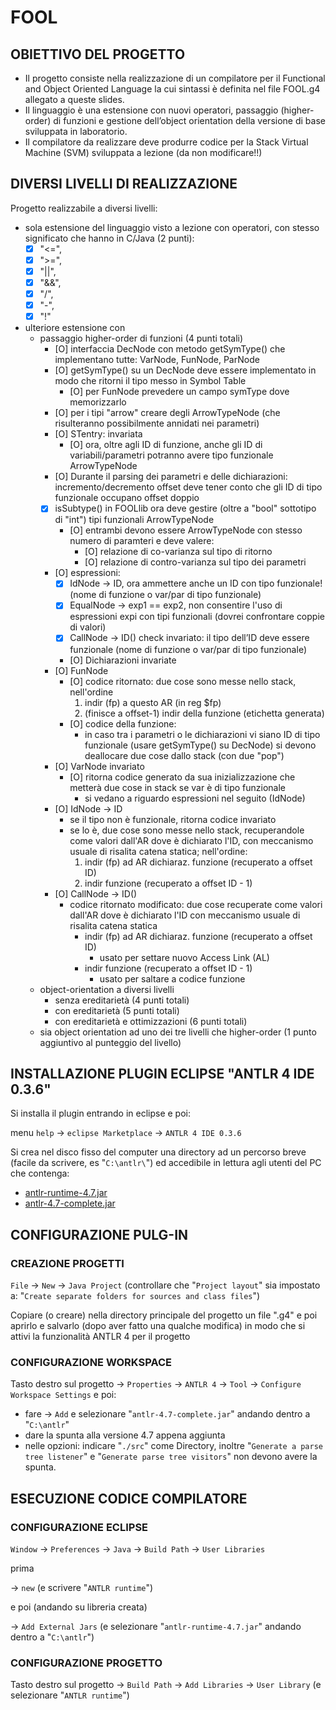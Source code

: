 # FOOL #

## OBIETTIVO DEL PROGETTO ##
* Il progetto consiste nella realizzazione di un compilatore per il Functional and Object Oriented Language la cui sintassi è definita nel file FOOL.g4 allegato a queste slides.
* Il linguaggio è una estensione con nuovi operatori, passaggio (higher-order) di funzioni e gestione dell’object orientation della versione di base sviluppata in laboratorio.
* Il compilatore da realizzare deve produrre codice per la Stack Virtual Machine (SVM) sviluppata a lezione (da non modificare!!)

## DIVERSI LIVELLI DI REALIZZAZIONE ##

Progetto realizzabile a diversi livelli:

* sola estensione del linguaggio visto a lezione con operatori, con stesso significato che hanno in C/Java (2 punti):
    - [X] "<=", 
    - [X] ">=", 
    - [X] "||", 
    - [X] "&&", 
    - [X] "/", 
    - [X] "-",
    - [X] "!"
* ulteriore estensione con
     - passaggio higher-order di funzioni (4 punti totali)
         + [O] interfaccia DecNode con metodo getSymType() che implementano tutte: VarNode, FunNode, ParNode
         + [O] getSymType() su un DecNode deve essere implementato in modo che ritorni il tipo messo in Symbol Table
             * [O] per FunNode prevedere un campo symType dove memorizzarlo
         + [O] per i tipi "arrow" creare degli ArrowTypeNode (che risulteranno possibilmente annidati nei parametri)
         + [O] STentry: invariata
             * [O] ora, oltre agli ID di funzione, anche gli ID di variabili/parametri potranno avere tipo funzionale ArrowTypeNode
         + [O] Durante il parsing dei parametri e delle dichiarazioni: incremento/decremento offset deve tener conto che gli ID di tipo funzionale occupano offset doppio
         + [X] isSubtype() in FOOLlib ora deve gestire (oltre a "bool" sottotipo di "int") tipi funzionali ArrowTypeNode
             * [O] entrambi devono essere ArrowTypeNode con stesso numero di paramteri e deve valere:
                 - [O] relazione di co-varianza sul tipo di ritorno
                 - [O] relazione di contro-varianza sul tipo dei parametri
         + [O] espressioni:
             * [X] IdNode -> ID, ora ammettere anche un ID con tipo funzionale! (nome di funzione o var/par di tipo funzionale)
             * [X] EqualNode -> exp1 == exp2, non consentire l'uso di espressioni expi con tipi funzionali (dovrei confrontare coppie di valori)
             * [X] CallNode -> ID() check invariato: il tipo dell’ID deve essere funzionale (nome di funzione o var/par di tipo funzionale)
             * [O] Dichiarazioni invariate
         + [O] FunNode
             * [O] codice ritornato: due cose sono messe nello stack, nell'ordine
                 1. indir (fp) a questo AR (in reg $fp)
                 2. (finisce a offset-1) indir della funzione (etichetta generata)
             * [O] codice della funzione:
                 - in caso tra i parametri o le dichiarazioni vi siano ID di tipo funzionale (usare getSymType() su DecNode) si devono deallocare due cose dallo stack (con due "pop")
         + [O] VarNode invariato
             * [O] ritorna codice generato da sua inizializzazione che metterà due cose in stack se var è di tipo funzionale
                 - si vedano a riguardo espressioni nel seguito (IdNode)
         + [O] IdNode -> ID
             * se il tipo non è funzionale, ritorna codice invariato
             * se lo è, due cose sono messe nello stack, recuperandole come valori dall'AR dove è dichiarato l'ID, con meccanismo usuale di risalita catena statica; nell'ordine:
                 1. indir (fp) ad AR dichiaraz. funzione (recuperato a offset ID)
                 2. indir funzione (recuperato a offset ID - 1)
         + [O] CallNode -> ID()
             * codice ritornato modificato: due cose recuperate come valori dall'AR dove è dichiarato l'ID con meccanismo usuale di risalita catena statica
                 - indir (fp) ad AR dichiaraz. funzione (recuperato a offset ID)
                     + usato per settare nuovo Access Link (AL)
                 - indir funzione (recuperato a offset ID - 1)
                     + usato per saltare a codice funzione
     - object-orientation a diversi livelli
         + senza ereditarietà (4 punti totali)
         + con ereditarietà (5 punti totali)
         + con ereditarietà e ottimizzazioni (6 punti totali)
     - sia object orientation ad uno dei tre livelli che higher-order (1 punto aggiuntivo al punteggio del livello)

## INSTALLAZIONE PLUGIN ECLIPSE "ANTLR 4 IDE 0.3.6" ##

Si installa il plugin entrando in eclipse e poi:

menu ``help`` -> ``eclipse Marketplace`` -> ``ANTLR 4 IDE 0.3.6``

Si crea nel disco fisso del computer una directory ad un percorso breve (facile da scrivere, es "``C:\antlr\``") ed accedibile in lettura agli utenti del PC che contenga:

* [antlr-runtime-4.7.jar](http://www.antlr.org/download/antlr-runtime-4.7.jar)
* [antlr-4.7-complete.jar](http://www.antlr.org/download/antlr-4.7-complete.jar)

## CONFIGURAZIONE PULG-IN ##

### CREAZIONE PROGETTI ###

``File`` -> ``New`` -> ``Java Project`` (controllare che "``Project layout``" sia impostato a: "``Create separate folders for sources and class files``")

Copiare (o creare) nella directory principale del progetto un file ".g4" e poi aprirlo e salvarlo (dopo aver fatto una qualche modifica) in modo che si attivi la funzionalità ANTLR 4 per il progetto 

### CONFIGURAZIONE WORKSPACE ###

Tasto destro sul progetto -> ``Properties`` -> ``ANTLR 4`` -> ``Tool`` -> ``Configure Workspace Settings`` e poi:
* fare -> ``Add`` e selezionare "``antlr-4.7-complete.jar``" andando dentro a "``C:\antlr``"
* dare la spunta alla versione 4.7 appena aggiunta
* nelle opzioni: indicare "``./src``" come Directory, inoltre "``Generate a parse tree listener``" e "``Generate parse tree visitors``" non devono avere la spunta.

## ESECUZIONE CODICE COMPILATORE ##

### CONFIGURAZIONE ECLIPSE ###

``Window`` -> ``Preferences`` -> ``Java`` -> ``Build Path`` -> ``User Libraries``

prima

-> ``new`` (e scrivere "``ANTLR runtime``")

e poi (andando su libreria creata)

-> ``Add External Jars`` (e selezionare "``antlr-runtime-4.7.jar``" andando dentro a "``C:\antlr``")

### CONFIGURAZIONE PROGETTO ###

Tasto destro sul progetto -> ``Build Path`` -> ``Add Libraries`` -> ``User Library`` (e selezionare "``ANTLR runtime``")
